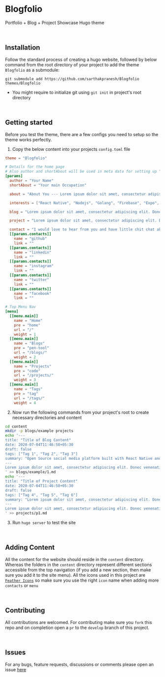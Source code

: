 # Blogfolio
Portfolio + Blog + Project Showcase Hugo theme

<br>

## Installation 
Follow the standard process of creating a hugo website, followed by below command from 
the root directory of your project to add the theme `Blogfolio` as a submodule:

```git
git submodule add https://github.com/sarthakpranesh/Blogfolio themes/Blogfolio
```

* You might require to initialize git using `git init` in project's root directory

<br>

## Getting started 
Before you test the theme, there are a few configs you need to setup so the 
theme works perfectly.

1. Copy the below content into your projects `config.toml` file
```toml
theme = "Blogfolio"

# Details for the home page
# Also author and shortAbout will be used in meta data for setting up "application-name" and "description"
[params]
  author = "Your Name"
  shortAbout = "Your main Occupation"

  about = "About You --- Lorem ipsum dolor sit amet, consectetur adipiscing elit. Donec venenatis tincidunt nisi ut posuere. Cras in fermentum elit, eleifend rutrum lectus. Suspendisse elementum finibus erat, sit amet commodo arcu ornare ac. Aliquam et mauris eget odio facilisis dapibus."

  interests = ["React Native", "Nodejs", "Golang", "Firebase", "Expo", "Mongo Atlas", "Python", "Mininet", "HTML5", "C", "C++", "Java", "Electron", "Blogging", "Planting"]

  blog = "Lorem ipsum dolor sit amet, consectetur adipiscing elit. Donec venenatis tincidunt nisi ut posuere. Cras in fermentum elit, eleifend rutrum lectus. Suspendisse elementum finibus erat, sit amet commodo arcu ornare ac. Aliquam et mauris eget odio facilisis dapibus."

  project = "Lorem ipsum dolor sit amet, consectetur adipiscing elit. Donec venenatis tincidunt nisi ut posuere. Cras in fermentum elit, eleifend rutrum lectus. Suspendisse elementum finibus erat, sit amet commodo arcu ornare ac. Aliquam et mauris eget odio facilisis dapibus."

  contact = "I would love to hear from you and have little chit chat about frameworks, languages, tools, projects, ☕️, etc. If you are curious then this website was built using a Hugo theme called Blogfolio, link can be found below."
  [[params.contacts]]
    name = "github"
    link = ""
  [[params.contacts]]
    name = "linkedin"
    link = ""
  [[params.contacts]]
    name = "instagram"
    link = ""
  [[params.contacts]]
    name = "twitter"
    link = ""
  [[params.contacts]]
    name = "facebook"
    link = ""

# Top Menu Nav
[menu]
  [[menu.main]]
    name = "Home"
    pre = "home"
    url = "/"
    weight = 1
  [[menu.main]]
    name = "Blogs"
    pre = "pen-tool"
    url = "/blogs/"
    weight = 2
  [[menu.main]]
    name = "Projects"
    pre = "code"
    url = "/projects/"
    weight = 3
  [[menu.main]]
    name = "Tags"
    pre = "tag"
    url = "/tags/"
    weight = 4
```

2. Now run the following commands from your project's root to create necessary directories and content
```bash
cd content
mkdir -p blogs/example projects
echo '---
title: "Title of Blog Content"
date: 2020-07-04T11:46:58+05:30
draft: false
tags: ["Tag 1", "Tag 2", "Tag 3"]
summary: "Open Source social media platform built with React Native and Firebase. Uses Google OAuth and Hermes JavaScript engine while providing intuitive design inspired by Instagram and application size of just 9 MB. It provides users the ability to create their own communities based on common interests, affiliations, etc."
---
Lorem ipsum dolor sit amet, consectetur adipiscing elit. Donec venenatis tincidunt nisi ut posuere. Cras in fermentum elit, eleifend rutrum lectus. Suspendisse elementum finibus erat, sit amet commodo arcu ornare ac. Aliquam et mauris eget odio facilisis dapibus.
' >> blogs/example/1.md
echo '---
title: "Title of Project Content"
date: 2020-07-04T11:46:58+05:30
draft: false
tags: ["Tag 4", "Tag 5", "Tag 6"]
summary: "Lorem ipsum dolor sit amet, consectetur adipiscing elit. Donec venenatis tincidunt nisi ut posuere. Cras in fermentum elit, eleifend rutrum lectus. Suspendisse elementum finibus erat, sit amet commodo arcu ornare ac. Aliquam et mauris eget odio facilisis dapibus."
---
Lorem ipsum dolor sit amet, consectetur adipiscing elit. Donec venenatis tincidunt nisi ut posuere. Cras in fermentum elit, eleifend rutrum lectus. Suspendisse elementum finibus erat, sit amet commodo arcu ornare ac. Aliquam et mauris eget odio facilisis dapibus.
' >> projects/p1.md
```

3. Run `hugo server` to test the site

<br>

## Adding Content
All the content for the website should reside in the `content` directory. Whereas the folders in the `content` directory represent different sections accessible from the top navigation (if you add a new section, then make sure you add it to the site menu). All the icons used in this project are [`Feather Icons`](https://feathericons.com) so make sure you use the right `icon` name when adding more `contacts` or `menu`

<br>

## Contributing
All contributions are welcomed. For contributing make sure you `fork` this repo and on completion open a `pr` to the `develop` branch of this project.

<br>

## Issues
For any bugs, feature requests, discussions or comments please open an issue [here](https://github.com/sarthakpranesh/Blogfolio/issues)
